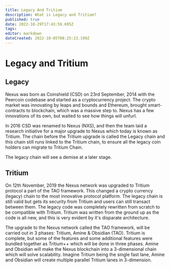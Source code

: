 ```yaml
---
title: Legacy And Tritium
description: What is Legacy and Tritium?
published: true
date: 2022-10-29T17:43:59.695Z
tags: 
editor: markdown
dateCreated: 2022-10-05T08:25:23.199Z
---
```


# Legacy and Tritium

## Legacy

Nexus was born as Coinshield (CSD) on 23rd September, 2014 with the Peercoin codebase and started as a cryptocurrency project. The crypto market was innovating by leaps and bounds and Ethereum, brought smart-contracts to blockchain, which was a massive step to. Nexus has a few innovations of its own, but waited to see how things will unfurl.

In 2016 CSD was renamed to Nexus (NXS), and then the team laid a research initiative for a major upgrade to Nexus which today is known as Tritium. The chain before the Tritium upgrade is called the Legacy chain and this chain still runs linked to the Tritium chain, to ensure all the legacy coin holders can migrate to Tritium Chain.

The legacy chain will see a demise at a later stage.

## Tritium

On 12th November, 2019 the Nexus network was upgraded to Tritium protocol a part of the TAO framework. This changed a crypto currency (legacy) chain to the most innovative protocol platform. The legacy chain is still valid but gets its security from Tritium and users can still transact between them. The legacy code was completely rewritten from scratch to be compatible with Tritium. Tritium was written from the ground up as the code is all new, and this is very evident by it's disparate architecture.&#x20;

The upgrade to the Nexus network called the TAO framework, will be carried out in 3 phases: Tritium, Amine & Obsidian (TAO). Tritium is complete, but some of the features and some additional features were bundled together as Tritium++ which will be done in three phases. Amine and Obsidian will make the Nexus blockchain into a 3-dimensional chain which will solve scalability. Imagine Tritium being the single fast lane, Amine and Obsidian will create multiple parallel Tritium lanes in 3-dimension.&#x20;
